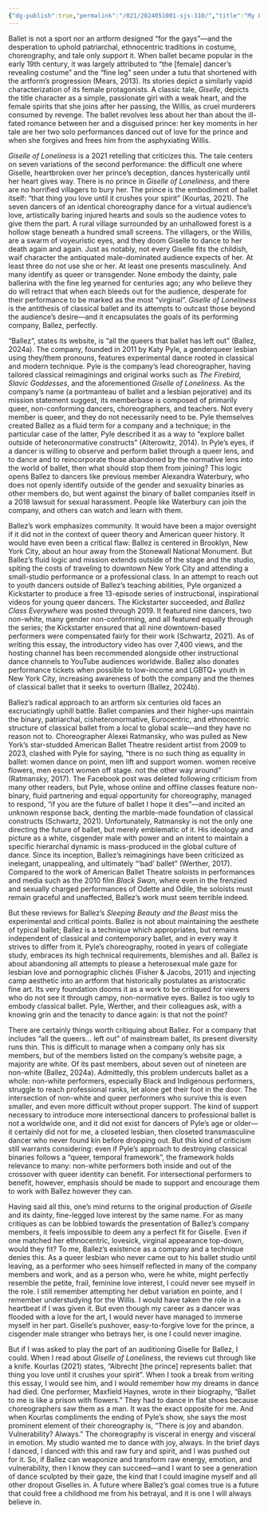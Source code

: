 ```yaml
---
{"dg-publish":true,"permalink":"/021/2024051001-sjs-310/","title":"My Lesbian Experience with “Giselle of Loneliness”","tags":["SJS310"],"noteIcon":"1","created":"2024-10-19T20:27:19.261-07:00","updated":"2024-09-26T18:33:41.144-07:00"}
---
```


Ballet is not a sport nor an artform designed “for the gays”—and the desperation to uphold patriarchal, ethnocentric traditions in costume, choreography, and tale only support it. When ballet became popular in the early 19th century, it was largely attributed to “the \[female] dancer’s revealing costume” and the “fine leg” seen under a tutu that shortened with the artform’s progression (Mears, 2013). Its stories depict a similarly vapid characterization of its female protagonists. A classic tale, *Giselle*, depicts the title character as a simple, passionate girl with a weak heart, and the female spirits that she joins after her passing, the Willis, as cruel murderers consumed by revenge. The ballet revolves less about her than about the ill-fated romance between her and a disguised prince: her key moments in her tale are her two solo performances danced out of love for the prince and when she forgives and frees him from the asphyxiating Willis.

*Giselle of Loneliness* is a 2021 retelling that criticizes this. The tale centers on seven variations of the second performance: the difficult one where Giselle, heartbroken over her prince’s deception, dances hysterically until her heart gives way. There is no prince in *Giselle of Loneliness*, and there are no horrified villagers to bury her. The prince is the embodiment of ballet itself: “that thing you love until it crushes your spirit” (Kourlas, 2021). The seven dancers of an identical choreography dance for a virtual audience’s love, artistically baring injured hearts and souls so the audience votes to give them the part. A rural village surrounded by an unhallowed forest is a hollow stage beneath a hundred small screens. The villagers, or the Willis, are a swarm of voyeuristic eyes, and they doom Giselle to dance to her death again and again. Just as notably, not every Giselle fits the childish, waif character the antiquated male-dominated audience expects of her. At least three do not use she or her. At least one presents masculinely. And many identify as queer or transgender. None embody the dainty, pale ballerina with the fine leg yearned for centuries ago; any who believe they do will retract that when each bleeds out for the audience, desperate for their performance to be marked as the most “virginal”. *Giselle of Loneliness* is the antithesis of classical ballet and its attempts to outcast those beyond the audience’s desire—and it encapsulates the goals of its performing company, Ballez, perfectly.

“Ballez”, states its website, is “all the queers that ballet has left out” (Ballez, 2024a). The company, founded in 2011 by Katy Pyle, a genderqueer lesbian using they/them pronouns, features experimental dance rooted in classical and modern technique. Pyle is the company’s lead choreographer, having tailored classical reimaginings and original works such as *The Firebird*, *Slavic Goddesses*, and the aforementioned *Giselle of Loneliness*. As the company’s name (a portmanteau of ballet and a lesbian pejorative) and its mission statement suggest, its memberbase is composed of primarily queer, non-conforming dancers, choreographers, and teachers. Not every member is queer, and they do not necessarily need to be. Pyle themselves created Ballez as a fluid term for a company and a technique; in the particular case of the latter, Pyle described it as a way to “explore ballet outside of heteronormative constructs” (Alterowitz, 2014). In Pyle’s eyes, if a dancer is willing to observe and perform ballet through a queer lens, and to dance and to reincorporate those abandoned by the normative lens into the world of ballet, then what should stop them from joining? This logic opens Ballez to dancers like previous member Alexandra Waterbury, who does not openly identify outside of the gender and sexuality binaries as other members do, but went against the binary of ballet companies itself in a 2018 lawsuit for sexual harassment. People like Waterbury can join the company, and others can watch and learn with them.

Ballez’s work emphasizes community. It would have been a major oversight if it did not in the context of queer theory and American queer history. It would have even been a critical flaw: Ballez is centered in Brooklyn, New York City, about an hour away from the Stonewall National Monument. But Ballez’s fluid logic and mission extends outside of the stage and the studio, spiting the costs of traveling to downtown New York City and attending a small-studio performance or a professional class. In an attempt to reach out to youth dancers outside of Ballez’s teaching abilities, Pyle organized a Kickstarter to produce a free 13-episode series of instructional, inspirational videos for young queer dancers. The Kickstarter succeeded, and *Ballez Class Everywhere* was posted through 2019. It featured nine dancers, two non-white, many gender non-conforming, and all featured equally through the series; the Kickstarter ensured that all nine downtown-based performers were compensated fairly for their work (Schwartz, 2021). As of writing this essay, the introductory video has over 7,400 views, and the hosting channel has been recommended alongside other instructional dance channels to YouTube audiences worldwide. Ballez also donates performance tickets when possible to low-income and LGBTQ+ youth in New York City, increasing awareness of both the company and the themes of classical ballet that it seeks to overturn (Ballez, 2024b).

Ballez’s radical approach to an artform six centuries old faces an excruciatingly uphill battle. Ballet companies and their higher-ups maintain the binary, patriarchal, cisheteronormative, Eurocentric, and ethnocentric structure of classical ballet from a local to global scale—and they have no reason not to. Choreographer Alexei Ratmansky, who was pulled as New York’s star-studded American Ballet Theatre resident artist from 2009 to 2023, clashed with Pyle for saying, “there is no such thing as equality in ballet: women dance on point, men lift and support women. women receive flowers, men escort women off stage. not the other way around” (Ratmansky, 2017). The Facebook post was deleted following criticism from many other readers, but Pyle, whose online and offline classes feature non-binary, fluid partnering and equal opportunity for choreography, managed to respond, “if you are the future of ballet I hope it dies”—and incited an unknown response back, denting the marble-made foundation of classical constructs (Schwartz, 2021). Unfortunately, Ratmansky is not the only one directing the future of ballet, but merely emblematic of it. His ideology and picture as a white, cisgender male with power and an intent to maintain a specific hierarchal dynamic is mass-produced in the global culture of dance. Since its inception, Ballez’s reimaginings have been criticized as inelegant, unappealing, and ultimately “‘bad’ ballet” (Werther, 2017). Compared to the work of American Ballet Theatre soloists in performances and media such as the 2010 film *Black Swan*, where even in the frenzied and sexually charged performances of Odette and Odile, the soloists must remain graceful and unaffected, Ballez’s work must seem terrible indeed.

But these reviews for Ballez’s *Sleeping Beauty and the Beast* miss the experimental and critical points. Ballez is not about maintaining the aesthete of typical ballet; Ballez is a technique which appropriates, but remains independent of classical and contemporary ballet, and in every way it strives to differ from it. Pyle’s choreography, rooted in years of collegiate study, embraces its high technical requirements, blemishes and all. Ballez is about abandoning all attempts to please a heterosexual male gaze for lesbian love and pornographic clichés (Fisher & Jacobs, 2011) and injecting camp aesthetic into an artform that historically postulates as aristocratic fine art. Its very foundation dooms it as a work to be critiqued for viewers who do not see it through campy, non-normative eyes. Ballez is too ugly to embody classical ballet. Pyle, Werther, and their colleagues ask, with a knowing grin and the tenacity to dance again: is that not the point?

There are certainly things worth critiquing about Ballez. For a company that includes “all the queers… left out” of mainstream ballet, its present diversity runs thin. This is difficult to manage when a company only has six members, but of the members listed on the company’s website page, a majority are white. Of its past members, about seven out of nineteen are non-white (Ballez, 2024a). Admittedly, this problem undercuts ballet as a whole: non-white performers, especially Black and Indigenous performers, struggle to reach professional ranks, let alone get their foot in the door. The intersection of non-white and queer performers who survive this is even smaller, and even more difficult without proper support. The kind of support necessary to introduce more intersectional dancers to professional ballet is not a worldwide one, and it did not exist for dancers of Pyle’s age or older—it certainly did not for me, a closeted lesbian, then closeted transmasculine dancer who never found kin before dropping out. But this kind of criticism still warrants considering: even if Pyle’s approach to destroying classical binaries follows a “queer, temporal framework”, the framework holds relevance to many: non-white performers both inside and out of the crossover with queer identity can benefit. For intersectional performers to benefit, however, emphasis should be made to support and encourage them to work with Ballez however they can.

Having said all this, one’s mind returns to the original production of *Giselle* and its dainty, fine-legged love interest by the same name. For as many critiques as can be lobbied towards the presentation of Ballez’s company members, it feels impossible to deem any a perfect fit for Giselle. Even if one matched her ethnocentric, lovesick, virginal appearance top-down, would they fit? To me, Ballez’s existence as a company and a technique denies this. As a queer lesbian who never came out to his ballet studio until leaving, as a performer who sees himself reflected in many of the company members and work, and as a person who, were he white, might perfectly resemble the petite, frail, feminine love interest, I could never see myself in the role. I still remember attempting her debut variation en pointe, and I remember understudying for the Willis. I would have taken the role in a heartbeat if I was given it. But even though my career as a dancer was flooded with a love for the art, I would never have managed to immerse myself in her part. Giselle’s pushover, easy-to-forgive love for the prince, a cisgender male stranger who betrays her, is one I could never imagine.

But if I was asked to play the part of an auditioning Giselle for Ballez, I could. When I read about *Giselle of Loneliness*, the reviews cut through like a knife. Kourlas (2021) states, “Albrecht \[the prince] represents ballet: that thing you love until it crushes your spirit”. When I took a break from writing this essay, I would see him, and I would remember how my dreams in dance had died. One performer, Maxfield Haynes, wrote in their biography, “Ballet to me is like a prison with flowers.” They had to dance in flat shoes because choreographers saw them as a man. It was the exact opposite for me. And when Kourlas compliments the ending of Pyle’s show, she says the most prominent element of their choreography is, “There is joy and abandon. Vulnerability? Always.” The choreography is visceral in energy and visceral in emotion. My studio wanted me to dance with joy, always. In the brief days I danced, I danced with this and raw fury and spirit, and I was pushed out for it. So, if Ballez can weaponize and transform raw energy, emotion, and vulnerability, then I know they can succeed—and I want to see a generation of dance sculpted by their gaze, the kind that I could imagine myself and all other dropout Giselles in. A future where Ballez’s goal comes true is a future that could free a childhood me from his betrayal, and it is one I will always believe in.